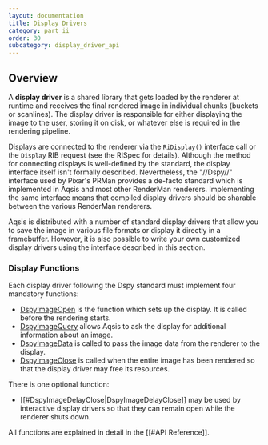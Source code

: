 ```yaml
---
layout: documentation
title: Display Drivers
category: part_ii 
order: 30
subcategory: display_driver_api
---
```


Overview
--------

A **display driver** is a shared library that gets loaded by the renderer at
runtime and receives the final rendered image in individual chunks (buckets or
scanlines). The display driver is responsible for either displaying the image to
the user, storing it on disk, or whatever else is required in the rendering
pipeline.

Displays are connected to the renderer via the `RiDisplay()` interface call or
the `Display` RIB request (see the RISpec for details).  Although the method
for connecting displays is well-defined by the standard, the display interface
itself isn't formally described.  Nevertheless, the "//Dspy//" interface used by
Pixar's PRMan provides a de-facto standard which is implemented in Aqsis and
most other RenderMan renderers.  Implementing the same interface means that
compiled display drivers should be sharable between the various RenderMan
renderers.

Aqsis is distributed with a number of standard display drivers that allow you to
save the image in various file formats or display it directly in a framebuffer.
However, it is also possible to write your own customized display drivers using
the interface described in this section.


### Display Functions

Each display driver following the Dspy standard must implement four mandatory
functions:

  * [DspyImageOpen](#dspyimageopen) is the function which sets up the display.  It
    is called before the rendering starts.
  * [DspyImageQuery](#dspyimagequery) allows Aqsis to ask the display for
    additional information about an image.
  * [DspyImageData](#dspyimagedata) is called to pass the image data from the
    renderer to the display.
  * [DspyImageClose](#dspyimageclose) is called when the entire image has been
    rendered so that the display driver may free its resources.

There is one optional function:
  * [[#DspyImageDelayClose|DspyImageDelayClose]] may be used by interactive display drivers so that they can remain open while the renderer shuts down.

All functions are explained in detail in the [[#API Reference]].


